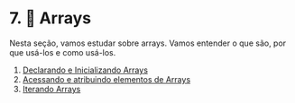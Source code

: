 # 7. 📑 Arrays

Nesta seção, vamos estudar sobre arrays. Vamos entender o que são, por que usá-los e como usá-los.

1. [Declarando e Inicializando Arrays](./01-declarando-arrays/README.md)
2. [Acessando e atribuindo elementos de Arrays](./02-acessando-elementos/README.md)
3. [Iterando Arrays](./03-iterando-arrays/README.md)